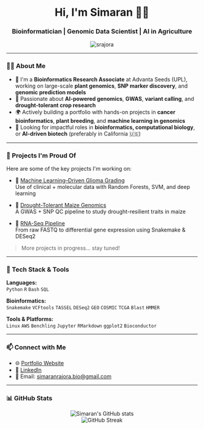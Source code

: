 <h1 align="center">Hi, I'm Simaran 👩‍🔬</h1>
<h3 align="center">Bioinformatician | Genomic Data Scientist | AI in Agriculture</h3>

<p align="center">
  <img src="https://komarev.com/ghpvc/?username=srajora&label=Profile%20views&color=0e75b6&style=flat" alt="srajora" />
</p>

---

### 👩‍💻 About Me

- 🔬 I'm a **Bioinformatics Research Associate** at Advanta Seeds (UPL), working on large-scale **plant genomics**, **SNP marker discovery**, and **genomic prediction models**
- 🌱 Passionate about **AI-powered genomics**, **GWAS**, **variant calling**, and **drought-tolerant crop research**
- 🌍 Actively building a portfolio with hands-on projects in **cancer bioinformatics**, **plant breeding**, and **machine learning in genomics**
- 🎯 Looking for impactful roles in **bioinformatics, computational biology**, or **AI-driven biotech** (preferably in California 🇺🇸)

---

### 🧠 Projects I'm Proud Of

Here are some of the key projects I'm working on:

- 🔬 [Machine Learning–Driven Glioma Grading](https://github.com/srajora/Machine-Learning-Glioma-Grading)  
  Use of clinical + molecular data with Random Forests, SVM, and deep learning

- 🌿 [Drought-Tolerant Maize Genomics](https://github.com/srajora/Maize-Drought-Tolerance)  
  A GWAS + SNP QC pipeline to study drought-resilient traits in maize

- 🧬 [RNA-Seq Pipeline](https://github.com/srajora/RNAseq-Pipeline)  
  From raw FASTQ to differential gene expression using Snakemake & DESeq2

> More projects in progress... stay tuned!

---

### 🧰 Tech Stack & Tools

**Languages:**  
`Python` `R` `Bash` `SQL`

**Bioinformatics:**  
`Snakemake` `VCFtools` `TASSEL` `DESeq2` `GEO` `COSMIC` `TCGA` `Blast` `HMMER`

**Tools & Platforms:**  
`Linux` `AWS` `Benchling` `Jupyter` `RMarkdown` `ggplot2` `Bioconductor`

---

### 📫 Connect with Me

- 🌐 [Portfolio Website](https://sites.google.com/view/simaranrajora/home)
- 💼 [LinkedIn](https://www.linkedin.com/in/simaran-rajora/)
- 📧 Email: simaranrajora.bio@gmail.com

---

### 📊 GitHub Stats

<p align="center">
  <img src="https://github-readme-stats.vercel.app/api?username=srajora&show_icons=true&theme=radical" alt="Simaran's GitHub stats" />
  <br/>
  <img src="https://github-readme-streak-stats.herokuapp.com/?user=srajora&theme=radical" alt="GitHub Streak" />
</p>
